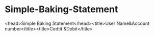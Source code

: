 # Simple-Baking-Statement
&lt;head>Simple Baking Statement&lt;/head>&lt;title>User Name&amp;Account number&lt;/title>&lt;title>Cedtit &amp;Debit&lt;/title>
